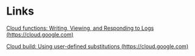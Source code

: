 # Links

[Cloud functions: Writing, Viewing, and Responding to Logs (https://cloud.google.com)](https://cloud.google.com/functions/docs/monitoring/logging)

[Cloud build: Using user-defined substitutions (https://cloud.google.com)](https://cloud.google.com/build/docs/configuring-builds/substitute-variable-values#using_user-defined_substitutions)
